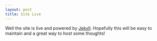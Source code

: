 ```yaml
---
layout: post
title: Site Live
---
```


Well the site is live and powered by [Jekyll](http://jekyllrb.com). Hopefully this will be easy to maintain and a great way to host some thoughts!
